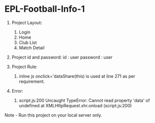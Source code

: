 # EPL-Football-Info-1

1. Project Layout: 
    1. Login
    2. Home
    3. Club List
    4. Match Detail

2. Project id and password:
    id : user
    password : user

3. Project Rule:
    1. inline js onclick='dataShare(this) is used at line 271 as per requirement.

4. Error:
    1. script.js:200 Uncaught TypeError: Cannot read property 'data' of undefined at XMLHttpRequest.xhr.onload (script.js:200)

Note - Run this project on your local server only.